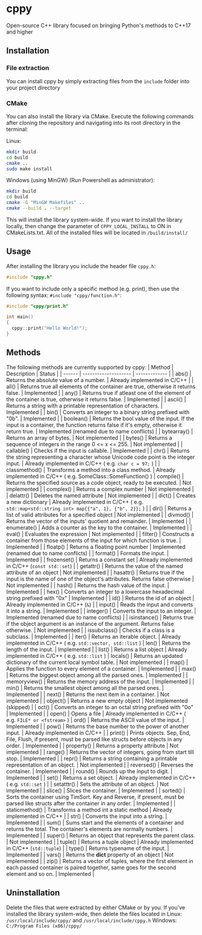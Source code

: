 # cppy
Open-source C++ library focused on bringing Python's methods to C++17 and higher

## Installation
### File extraction
You can install cppy by simply extracting files from the `include` folder into your project directory
### CMake
You can also install the library via CMake.
Execute the following commands after cloning the repository and navigating into its root directory in the terminal:

Linux:
```sh
mkdir build
cd build
cmake ..
sudo make install
```
Windows (using MinGW) (Run Powershell as administrator):

```sh
mkdir build
cd build
cmake -G "MinGW Makefiles" ..
cmake --build . --target 
```
This will install the library system-wide.
If you want to install the library locally, then change the parameter of `CPPY_LOCAL_INSTALL` to ON in CMakeLists.txt. All of the installed files will be located in `/build/install/`

## Usage
After installing the library you include the header file `cppy.h`:
```c++
#include "cppy.h"
```
If you want to include only a specific method (e.g. print), then use the following syntax: `#include "cppy/function.h"`:
```c++
#include "cppy/print.h"

int main()
{
  cppy::print("Hello World!");
}
```

## Methods
The following methods are currently supported by cppy:
| Method | Description | Status |
| ------ | -------------------- | ------------- |
| abs() | Returns the absolute value of a number. | Already implemented in C/C++ |
| all() | Returns true all elements of the container are true, otherwise it returns false. | Implemented |
| any() | Returns true if atleast one of the element of the container is true, otherwise it returns false. | Implemented |
| ascii() | Returns a string with a printable representation of characters. | Implemented |
| bin() | Converts an integer to a binary string prefixed with "0b". | Implemented |
| boolean() | Returns the bool value of the input. If the input is a container, the function returns false if it's empty, otherwise it return true. | Implemented (renamed due to name conflicts) |
| bytearray() | Returns an array of bytes. | Not implemented |
| bytes() | Returns a sequence of integers in the range 0 <= x <= 255. | Not implemented |
| callable() | Checks if the input is callable. | Implemented |
| chr() | Returns the string representing a character whose Unicode code point is the integer input. | Already implemented in C/C++ ( e.g. `char c = 97;` ) |
| classmethod() | Transforms a method into a class method. | Already implemented in C/C++ ( e.g. SomeClass::SomeFunction() )
| compile() | Returns the specified source as a code object, ready to be executed. | Not implemented |
| complex() | Returns a complex number | Not implemented |
| delattr() | Deletes the named attribute | Not implemented |
| dict() | Creates a new dictionary | Already implemented in C/C++ ( e.g. `std::map<std::string int> map{{"a", 1}, {"b", 2}};` ) |
| dir() | Returns a list of valid attributes for a specified object | Not implemented |
| divmod() | Returns the vector of the inputs' quotient and remainder. | Implemented |
| enumerate() | Adds a counter as the key to the container. | Implemented |
| eval() | Evaluates the expression | Not implemented |
| filter() | Constructs a container from those elements of the input for which function is true. | Implemented |
| floatp() | Returns a floating point number | Implemented (renamed due to name conflicts) |
| format() | Formats the input. | Implemented |
| frozenset() | Returns a constant set | Already implemented in C/C++ (`const std::set`) |
| getattr() | Returns the value of the named attribute of an object | Not implemented |
| hasattr() | Returns true if the input is the name of one of the object's attributes. Returns false otherwise | Not implemented |
| hash() | Returns the hash value of the input. | Implemented |
| hex() | Converts an integer to a lowercase hexadecimal string prefixed with "0x" | Implemented |
| id() | Returns the id of an object | Already implemented in C/C++ (`&`) |
| input() | Reads the input and converts it into a string. | Implemented |
| integer() | Converts the input to an integer. | Implemented (renamed due to name conflicts) |
| isinstance() | Returns true if the object argument is an instance of the argument. Returns false otherwise. | Not implemented |
| issubclass() | Checks if a class is a subclass. | Implemented |
| iter() | Returns an iterable object. | Already implemented in C/C++ ( e.g. `std::vector, std::list` )
| len() | Returns the length of the input. | Implemented |
| list() | Returns a list object | Already implemented in C/C++ ( e.g. `std::list` )
| locals() | Returns an updated dictionary of the current local symbol table. | Not implemented |
| map() | Applies the function to every element of a container. | Implemented |
| max() | Returns the biggest object among all the parsed ones. | Implemented |
| memoryview() | Returns the memory address of the input. | Implemented |
| min() | Returns the smallest object among all the parsed ones. | Implemented |
| next() | Returns the next item in a container. | Not implemented |
| object() | Returns a new empty object | Not implemented (skipped) |
| oct() | Converts an integer to an octal string prefixed with "0o" | Implemented |
| open() | Opens a file | Already implemented in C/C++ ( e.g. `FILE* or <fstream>` )
| ord() | Returns the ASCII value of the input. | Implemented |
| pow() | Returns the base number to the power of another input. | Already implemented in C/C++ |
| print() | Prints objects. Sep, End, File, Flush, if present, must be parsed like structs before objects in any order. | Implemented |
| property() | Returns a property attribute | Not implemented |
| range() | Returns the vector of integers, going from start till stop. | Implemented |
| repr() | Returns a string containing a printable representation of an object. | Not implemented |
| reversed() | Reverses the container. | Implemented |
| round() | Rounds up the input to digit. | Implemented |
| set() | Returns a set object. | Already implemented in C/C++ ( e.g. `std::set` ) |
| setatttr() | Sets the attribute of an object. | Not implemented |
| slice() | Slices the container. | Implemented |
| sorted() | Sorts the container using TimSort. Key and Reverse, if present, must be parsed like structs after the container in any order. | Implemented |
| staticmethod() | Transforms a method int a static method | Already implemented in C/C++ |
| str() | Converts the input into a string. | Implemented |
| sum() | Sums start and the elements of a container and returns the total. The container's elements are normally numbers. | Implemented |
| super() | Returns an object that represents the parent class. | Not implemented |
| tuple() | Returns a tuple object | Already implemented in C/C++ (`std::tuple`) |
| type() | Returns typename of the input. | Implemented |
| vars() | Returns the __dict__ property of an object | Not implemented |
| zip() | Returns a vector of tuples, where the first element in each passed container is paired together, same goes for the second element and so on. | Implemented |

## Uninstallation
Delete the files that were extracted by either CMake or by you. If you've installed the library system-wide, then delete the files located in
Linux:
`/usr/local/include/cppy/` and `/usr/local/include/cppy.h`
Windows:
`C:/Program Files (x86)/cppy/`

